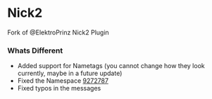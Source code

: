 # Nick2
Fork of @ElektroPrinz Nick2 Plugin

### Whats Different
- Added support for Nametags (you cannot change how they look currently, maybe in a future update)
- Fixed the Namespace [9272787](https://github.com/LegoFan48737/Nickname/commit/927278741b5dccf4862690ed465aca09a9132f04)
- Fixed typos in the messages
